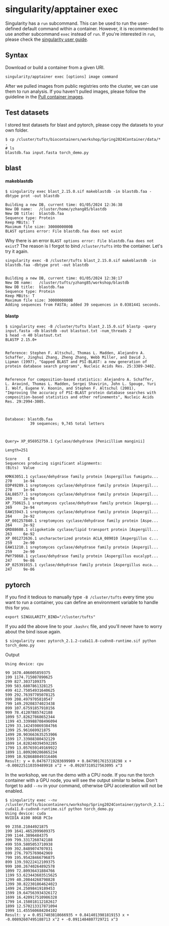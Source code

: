 # singularity/apptainer exec
Singularity has a `run` subcommand. This can be used to run the user-defined default command within a container. However, it is recommended to use another subcommand `exec` instead of `run`. If you're interested in `run`, please check the [singularity user guide](https://docs.sylabs.io/guides/3.8/user-guide/cli/singularity_run.html#singularity-run). 

## Syntax
Download or build a container from a given URI. 
```
singularity/apptainer exec [options] image command
```

After we pulled images from public registries onto the cluster, we can use them to run analysis. If you haven't pulled images, please follow the guideline in the [Pull container images](hands-on/pull.md).

## Test datasets
I stored test datasets for blast and pytorch, please copy the datasets to your own folder.
```
$ cp /cluster/tufts/biocontainers/workshop/Spring2024Container/data/* .
# ls
blastdb.faa input.fasta torch_demo.py 
```

## blast
#### makeblastdb
```
$ singularity exec blast_2.15.0.sif makeblastdb -in blastdb.faa -dbtype prot -out blastdb

Building a new DB, current time: 01/05/2024 12:36:38
New DB name:   /cluster/home/yzhang85/blastdb
New DB title:  blastdb.faa
Sequence type: Protein
Keep MBits: T
Maximum file size: 3000000000B
BLAST options error: File blastdb.faa does not exist
```

Why there is an error `BLAST options error: File blastdb.faa does not exist`?
The reason is I forgot to bind `/cluster/tufts` into the container. 
Let's try it again.

```
singularity exec -B /cluster/tufts blast_2.15.0.sif makeblastdb -in blastdb.faa -dbtype prot -out blastdb


Building a new DB, current time: 01/05/2024 12:38:17
New DB name:   /cluster/tufts/yzhang85/workshop/blastdb
New DB title:  blastdb.faa
Sequence type: Protein
Keep MBits: T
Maximum file size: 3000000000B
Adding sequences from FASTA; added 39 sequences in 0.0381441 seconds.
```

#### blastp
```
$ singularity exec -B /cluster/tufts blast_2.15.0.sif blastp -query input.fasta -db blastdb -out blastout.txt -num_threads 2
$ head -n 40 blastout.txt 
BLASTP 2.15.0+


Reference: Stephen F. Altschul, Thomas L. Madden, Alejandro A.
Schaffer, Jinghui Zhang, Zheng Zhang, Webb Miller, and David J.
Lipman (1997), "Gapped BLAST and PSI-BLAST: a new generation of
protein database search programs", Nucleic Acids Res. 25:3389-3402.


Reference for composition-based statistics: Alejandro A. Schaffer,
L. Aravind, Thomas L. Madden, Sergei Shavirin, John L. Spouge, Yuri
I. Wolf, Eugene V. Koonin, and Stephen F. Altschul (2001),
"Improving the accuracy of PSI-BLAST protein database searches with
composition-based statistics and other refinements", Nucleic Acids
Res. 29:2994-3005.



Database: blastdb.faa
           39 sequences; 9,745 total letters



Query= XP_056952759.1 Cyclase/dehydrase [Penicillium manginii]

Length=251
                                                                      Score     E
Sequences producing significant alignments:                          (Bits)  Value

KMK63051.1 cyclase/dehydrase family protein [Aspergillus fumigatu...  270     1e-94
EDP49289.1 sreptomyces cyclase/dehydrase family protein [Aspergil...  270     1e-94
EAL88577.1 sreptomyces cyclase/dehydrase family protein [Aspergil...  269     2e-94
XP_750615.1 sreptomyces cyclase/dehydrase family protein [Aspergi...  269     2e-94
EAW15943.1 sreptomyces cyclase/dehydrase family protein [Aspergil...  264     2e-92
XP_001257840.1 sreptomyces cyclase/dehydrase family protein [Aspe...  264     2e-92
QRD88608.1 oligoketide cyclase/lipid transport protein [Aspergill...  263     6e-92
XP_001272636.1 uncharacterized protein ACLA_089010 [Aspergillus c...  259     2e-90
EAW11210.1 sreptomyces cyclase/dehydrase family protein [Aspergil...  259     2e-90
PWY79868.1 cyclase/dehydrase family protein [Aspergillus eucalypt...  247     9e-86
XP_025391015.1 cyclase/dehydrase family protein [Aspergillus euca...  247     9e-86
```


## pytorch
If you find it tedious to manually type `-B /cluster/tufts` every time you want to run a container, you can define an environment variable to handle this for you. 

```
export SINGULARITY_BIND="/cluster/tufts"
```

If you add the above line to your `.bashrc` file, and you'll never have to worry about the bind issue again.

```
$ singularity exec pytorch_2.1.2-cuda11.8-cudnn8-runtime.sif python torch_demo.py 
```

Output
```
Using device: cpu

99 1670.406005859375
199 1174.715087890625
299 827.3037109375
399 583.6807861328125
499 412.75054931640625
599 292.76397705078125
699 208.4979705810547
799 149.29208374023438
899 107.67591857910156
999 78.41207885742188
1099 57.82627868652344
1199 43.339988708496094
1299 33.142459869384766
1399 25.961669921875
1499 20.903663635253906
1599 17.33988380432129
1699 14.828240394592285
1799 13.057659149169922
1899 11.809200286865234
1999 10.928688049316406
Result: y = 0.04767719283699989 + 0.8479017615318298 x + -0.008225110359489918 x^2 + -0.09207310527563095 x^3
```

In the workshop, we run the demo with a CPU node. If you run the torch container with a GPU node, you will see the output similar to below. Don't forget to add `--nv` in your command, otherwise GPU acceleration will not be enabled.

```
$ singularity exec --nv /cluster/tufts/biocontainers/workshop/Spring2024Container/pytorch_2.1.2-cuda11.8-cudnn8-runtime.sif python torch_demo.py 
Using device: cuda
NVIDIA A100 80GB PCIe

99 2358.21044921875
199 1641.4652099609375
299 1144.3896484375
399 799.3317260742188
499 559.5805053710938
599 392.8489074707031
699 276.7975769042969
799 195.95428466796875
899 139.59222412109375
999 100.26740264892578
1099 72.80936431884766
1199 53.623443603515625
1299 40.20844268798828
1399 30.822301864624023
1499 24.25098419189453
1599 19.647563934326172
1699 16.420917510986328
1799 14.158018112182617
1899 12.570213317871094
1999 11.455560684204102
Result: y = 0.0517403818666935 + 0.8414013981819153 x + -0.00892607495188713 x^2 + -0.0911484807729721 x^3
```

